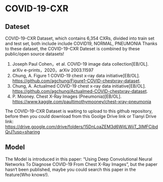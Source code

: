 # COVID-19-CXR  
## Dateset 
COVID-19-CXR Dataset, which contains 6,354 CXRs, divided into train set and test set, both include include COVID19, NORMAL, PNEUMONIA
Thanks to these dataset, the COVID-19-CXR Dateset is combined by these public/open source datasets!  
1. Joseph Paul Cohen，et al. COVID-19 image data collection[EB/OL]. arXiv e-prints，2020，arXiv 2003.11597  
2. Chung, A. Figure 1 COVID-19 chest x-ray data initiative[EB/OL]. https://github.com/agchung/Figure1-COVID-chestxray-dataset.  
3. Chung, A. Actualmed COVID-19 chest x-ray data initiative[EB/OL]. https://github.com/agchung/Actualmed-COVID-chestxray-dataset.  
4. P. Mooney. Chest X-Ray Images (Pneumonia)[EB/OL]. https://www.kaggle.com/paultimothymooney/chest-xray-pneumonia  

The COVID-19-CXR Dataset is waiting to upload to this github repository, before then you could download from this Goolge Drive link or Tianyi Drive link: https://drive.google.com/drive/folders/15DnLoaZEM3d6WjtLWiiT_3IMFCibdQrJ?usp=sharing

## Model  
The Model is introduced in this paper: “Using Deep Convolutional Neural Networks To Diagnose COVID-19 From Chest X-Ray Images”, but the paper hasn‘t been published, maybe you could search this paper in the feature(Who knows!).

